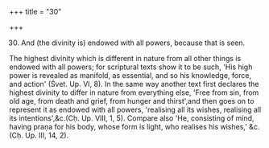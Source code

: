 +++
title = "30"

+++




30. And (the divinity is) endowed with all powers, because that is seen.

The highest divinity which is different in nature from all other things is endowed with all powers; for scriptural texts show it to be such, 'His high power is revealed as manifold, as essential, and so his knowledge, force, and action' (Śvet. Up. VI, 8). In the same way another text first declares the highest divinity to differ in nature from everything else, 'Free from sin, from old age, from death and grief, from hunger and thirst',and then goes on to represent it as endowed with all powers, 'realising all its wishes, realising all its intentions',&c.(Cḥ. Up. VIII, 1, 5). Compare also 'He, consisting of mind, having praṇa for his body, whose form is light, who realises his wishes,' &c. (Cḥ. Up. III, 14, 2).

